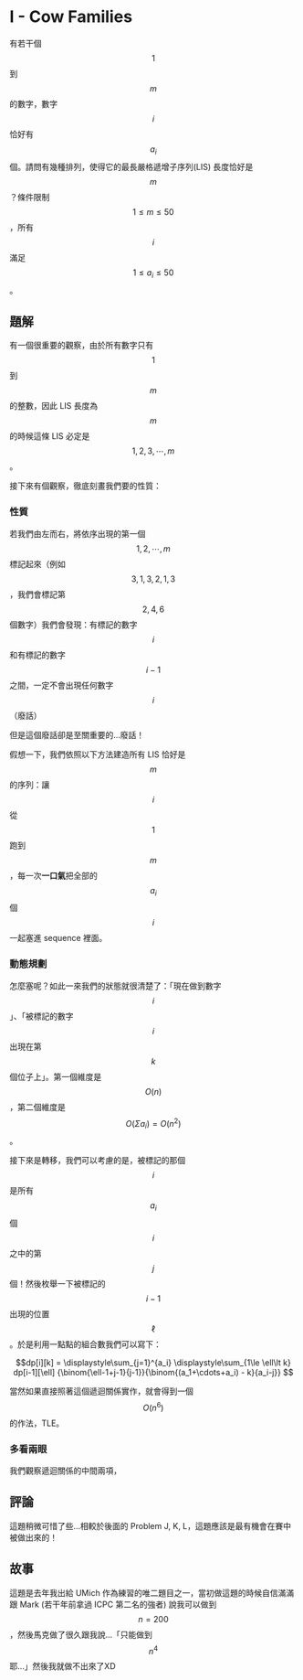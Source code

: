 # I - Cow Families

有若干個 $$1$$ 到 $$m$$ 的數字，數字 $$i$$ 恰好有 $$a_i$$ 個。請問有幾種排列，使得它的最長嚴格遞增子序列(LIS) 長度恰好是 $$m$$？條件限制 $$1\le m\le 50$$，所有 $$i$$ 滿足 $$1\le a_i\le 50$$。

## 題解

有一個很重要的觀察，由於所有數字只有 $$1$$ 到 $$m$$ 的整數，因此 LIS 長度為 $$m$$ 的時候這條 LIS 必定是 $$1, 2, 3, \cdots, m$$。

接下來有個觀察，徹底刻畫我們要的性質：

### 性質

若我們由左而右，將依序出現的第一個 $$1, 2, \cdots, m$$ 標記起來（例如 $$3, 1, 3, 2, 1, 3$$，我們會標記第 $$2, 4, 6$$ 個數字）我們會發現：有標記的數字 $$i$$ 和有標記的數字 $$i-1$$ 之間，一定不會出現任何數字 $$i$$（廢話）

但是這個廢話卻是至關重要的...廢話！

假想一下，我們依照以下方法建造所有 LIS 恰好是 $$m$$ 的序列：讓 $$i$$ 從 $$1$$ 跑到 $$m$$，每一次**一口氣**把全部的 $$a_i$$ 個 $$i$$ 一起塞進 sequence 裡面。

### 動態規劃

怎麼塞呢？如此一來我們的狀態就很清楚了：「現在做到數字 $$i$$」、「被標記的數字 $$i$$ 出現在第 $$k$$ 個位子上」。第一個維度是 $$O(n)$$，第二個維度是 $$O(\Sigma a_i) = O(n^2)$$。

接下來是轉移，我們可以考慮的是，被標記的那個 $$i$$ 是所有 $$a_i$$ 個 $$i$$ 之中的第 $$j$$ 個！然後枚舉一下被標記的 $$i-1$$ 出現的位置 $$\ell$$。於是利用一點點的組合數我們可以寫下：

$$dp[i][k] = \displaystyle\sum_{j=1}^{a_i} \displaystyle\sum_{1\le \ell\lt k} dp[i-1][\ell] {\binom{\ell-1+j-1}{j-1}}{\binom{(a_1+\cdots+a_i) - k}{a_i-j}}
$$

當然如果直接照著這個遞迴關係實作，就會得到一個 $$O(n^6)$$ 的作法，TLE。

### 多看兩眼

我們觀察遞迴關係的中間兩項，

## 評論

這題稍微可惜了些...相較於後面的 Problem J, K, L，這題應該是最有機會在賽中被做出來的！

## 故事

這題是去年我出給 UMich 作為練習的唯二題目之一，當初做這題的時候自信滿滿跟 Mark (若干年前拿過 ICPC 第二名的強者) 說我可以做到 $$n=200$$，然後馬克做了很久跟我說...「只能做到 $$n^4$$ 耶...」然後我就做不出來了XD